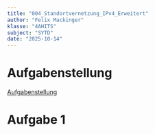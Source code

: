 ```yaml
---
title: "004_Standortvernetzung_IPv4_Erweitert"
author: "Felix Mackinger"
klasse: "4AHITS"
subject: "SYTD"
date: "2025-10-14"
---
```



# Aufgabenstellung

[Aufgabenstellung](https://felix-mackinger.github.io/Report-gen/SYTD/docs/SYTD/004_Standortvernetzung_IPv4_Erweitert/img/Übung_03-Standortvernetzung_IPv6.pdf)

# Aufgabe 1
